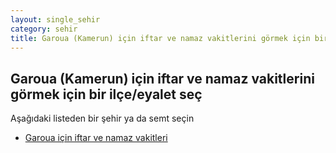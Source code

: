 ```yaml
---
layout: single_sehir
category: sehir
title: Garoua (Kamerun) için iftar ve namaz vakitlerini görmek için bir ilçe/eyalet seç
---
```



## Garoua (Kamerun) için iftar ve namaz vakitlerini görmek için bir ilçe/eyalet seç

Aşağıdaki listeden bir şehir ya da semt seçin


* [Garoua için iftar ve namaz vakitleri](/iftar.html?sehir=Garoua&ulke=Kamerun&state=Garoua)
